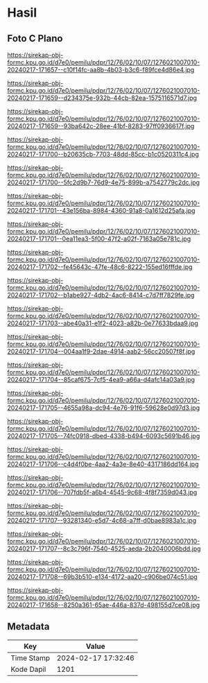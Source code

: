 # Hasil

## Foto C Plano

https://sirekap-obj-formc.kpu.go.id/d7e0/pemilu/pdpr/12/76/02/10/07/1276021007010-20240217-171657--c10f14fc-aa8b-4b03-b3c6-f89fce4d86e4.jpg

https://sirekap-obj-formc.kpu.go.id/d7e0/pemilu/pdpr/12/76/02/10/07/1276021007010-20240217-171659--d234375e-932b-44cb-82ea-1575116571d7.jpg

https://sirekap-obj-formc.kpu.go.id/d7e0/pemilu/pdpr/12/76/02/10/07/1276021007010-20240217-171659--93ba642c-28ee-41bf-8283-97ff0936617f.jpg

https://sirekap-obj-formc.kpu.go.id/d7e0/pemilu/pdpr/12/76/02/10/07/1276021007010-20240217-171700--b20635cb-7703-48dd-85cc-b1c0520311c4.jpg

https://sirekap-obj-formc.kpu.go.id/d7e0/pemilu/pdpr/12/76/02/10/07/1276021007010-20240217-171700--5fc2d9b7-76d9-4e75-899b-a7542779c2dc.jpg

https://sirekap-obj-formc.kpu.go.id/d7e0/pemilu/pdpr/12/76/02/10/07/1276021007010-20240217-171701--43e156ba-8984-4360-91a8-0a1612d25afa.jpg

https://sirekap-obj-formc.kpu.go.id/d7e0/pemilu/pdpr/12/76/02/10/07/1276021007010-20240217-171701--0ea11ea3-5f00-47f2-a02f-7163a05e781c.jpg

https://sirekap-obj-formc.kpu.go.id/d7e0/pemilu/pdpr/12/76/02/10/07/1276021007010-20240217-171702--fe45643c-47fe-48c6-8222-155ed16fffde.jpg

https://sirekap-obj-formc.kpu.go.id/d7e0/pemilu/pdpr/12/76/02/10/07/1276021007010-20240217-171702--b1abe927-4db2-4ac6-8414-c7d7ff7829fe.jpg

https://sirekap-obj-formc.kpu.go.id/d7e0/pemilu/pdpr/12/76/02/10/07/1276021007010-20240217-171703--abe40a31-e1f2-4023-a82b-0e77633bdaa9.jpg

https://sirekap-obj-formc.kpu.go.id/d7e0/pemilu/pdpr/12/76/02/10/07/1276021007010-20240217-171704--004aa1f9-2dae-4914-aab2-56cc20507f8f.jpg

https://sirekap-obj-formc.kpu.go.id/d7e0/pemilu/pdpr/12/76/02/10/07/1276021007010-20240217-171704--85caf675-7cf5-4ea9-a66a-d4afc14a03a9.jpg

https://sirekap-obj-formc.kpu.go.id/d7e0/pemilu/pdpr/12/76/02/10/07/1276021007010-20240217-171705--4655a98a-dc94-4e76-91f6-59628e0d97d3.jpg

https://sirekap-obj-formc.kpu.go.id/d7e0/pemilu/pdpr/12/76/02/10/07/1276021007010-20240217-171705--74fc0918-dbed-4338-b494-6093c5691b46.jpg

https://sirekap-obj-formc.kpu.go.id/d7e0/pemilu/pdpr/12/76/02/10/07/1276021007010-20240217-171706--c4d4f0be-4aa2-4a3e-8e40-4317186dd164.jpg

https://sirekap-obj-formc.kpu.go.id/d7e0/pemilu/pdpr/12/76/02/10/07/1276021007010-20240217-171706--707fdb5f-a6b4-4545-9c68-4f8f7359d043.jpg

https://sirekap-obj-formc.kpu.go.id/d7e0/pemilu/pdpr/12/76/02/10/07/1276021007010-20240217-171707--93281340-e5d7-4c68-a7ff-d0bae8983a1c.jpg

https://sirekap-obj-formc.kpu.go.id/d7e0/pemilu/pdpr/12/76/02/10/07/1276021007010-20240217-171707--8c3c796f-7540-4525-aeda-2b2040006bdd.jpg

https://sirekap-obj-formc.kpu.go.id/d7e0/pemilu/pdpr/12/76/02/10/07/1276021007010-20240217-171708--69b3b510-e134-4172-aa20-c906be074c51.jpg

https://sirekap-obj-formc.kpu.go.id/d7e0/pemilu/pdpr/12/76/02/10/07/1276021007010-20240217-171658--8250a361-65ae-446a-837d-498155d7ce08.jpg


## Metadata

| Key        | Value               |
| ---------- | ------------------- |
| Time Stamp | 2024-02-17 17:32:46 |
| Kode Dapil | 1201                |



